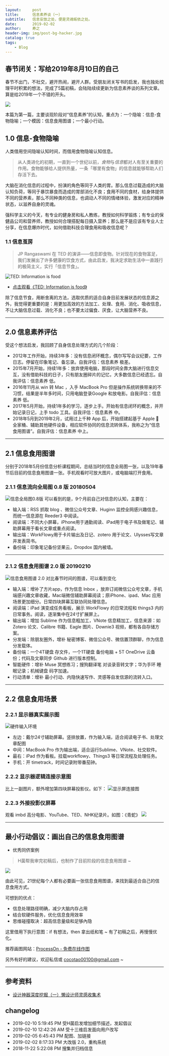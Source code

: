 ```yaml
---
layout:     post
title:      信息素养谈（一）
subtitle:   信息安放之处，便是灵魂皈依之处。
date:       2019-02-02
author:     寿之
header-img: img/post-bg-hacker.jpg
catalog: true
tags:
    - Blog
---
```


## 春节闭关：写给2019年8月10日的自己

春节不出门，不社交，避开热闹，避开人群。受朋友闭关写书的启发，我也独处梳理平时积累的想法，完成了5篇初稿，会陆陆续续更新为信息素养谈的系列文章。算是给2019年一个不错的开头。

![](https://ws4.sinaimg.cn/large/006tNc79ly1g00vmbpazvj30pu0fgacd.jpg)

本篇为第一篇，主要谈现阶段对“信息素养”的认知，重点为：一个隐喻：信息-食物隐喻；一个模因：信息食用图谱；一个最小行动。

## 1.0 信息-食物隐喻

人类借用空间隐喻认知时间，而借用食物隐喻认知信息。

> 从人类进化的初期，一直到一个世纪以前，*食物*与*信息*都对人有至关重要的作用。食物能够给人提供热量，一条「哪里有食物」的信息就能够帮助人们存活下去。

大脑在消化信息的过程中，扮演的角色等同于人类的胃。那么信息过载造成的大脑认知负荷，等同于暴饮暴食而造成的胃部消化不良；食用不同的食材，给身体提供不同的营养素，那么不同种类的信息，也调动人不同的情绪体验，激发对应的精神状态，以滋养自身的灵魂。

强科学主义的今天，有专业的健身房和私人教练，教授如何科学锻炼；有专业的保健品公司和营养师，教授如何合理搭配每日摄入营养；那么是不是应该有专业人士分享，在信息爆炸时代，如何借助科技合理食用和吸收信息呢？

### 1.1 信息茧房

> JP Rangaswami 在 TED 的演讲——信息即食物。针对现在的食物富足，我们发展出了许多健康的饮食方式，由此启发，我决定求助生活中一直践行的极简主义，实行「信息节食」。

![TED: Information is food](https://ws4.sinaimg.cn/large/006tNc79ly1g00t0hud3xj30qa0g8764.jpg)
- [点击观看《TED: Information is food》](https://www.ted.com/talks/jp_rangaswami_information_is_food)

除了信息节食，用断舍离的方法，选取优质的适合自身目前发展状态的信息源之外，我觉得更重要的是：用更加高效的方法加工、处理、食用、消化、吸收信息，不让大脑信息过载、消化不良；也不要太过偏食、厌食，让大脑营养不良。

*****

## 2.0 信息素养评估

受这个想法启发，我回顾了自身信息处理方式的几个阶段：

- 2012年工作开始，持续3年多：没有信息闭环概念，偶尔写写会议纪要，工作日志。停留在印象笔记、备忘录。自我评估：信息素养 极差。
- 2015年7月开始，持续1年多：放弃使用电脑，那段时间全靠大脑进行信息交互，没有借助科技的日子，只有朋友圈碎片的记忆，大多数信息已经遗忘。自我评估：信息素养 低。
- 2016年11月从 win 转 Mac ，入手 MacBook Pro 但是操作系统转换带来的不习惯，结果是半年多时间，只用电脑登录Google 和放电影。自我评估：信息素养 低。
- 2017年5月开始，持续1年多的学习，逐步上手。开始有信息闭环的概念，并开始记录日记，上手 todo 工具。自我评估：信息素养 中。
- 2018年5月到2019年2月，试用过上千种 App 后，开始搭建起基于 Apple  全家桶、辅助其他硬件设备，相应软件协同的信息流转体系，我称之为“信息食用图谱”。自我评估：信息素养 中上。

*******

## 2.1 信息食用图谱 
分别于2018年5月份信息分析课程期间，总结当时的信息全局图一张，以及19年春节后目前的信息食用图谱一张。手机观看时可放大图片，或电脑端打开食用。
  
### 2.1.1 信息流向全局图 0.8 版 20180504

![信息全局图0.8版](https://ws1.sinaimg.cn/large/006tNc79ly1g00s1v3x2vj319c0u0dqh.jpg)
可以看到的是，9个月前自己对信息的认知，主要在：
- 输入端：RSS 抓取 blog 、微信公众号文章、Huginn 监控全网感兴趣信息，而统一信息源在 Reeder3 中阅读。
- 阅读端：不同大小屏幕，iPhone用于通勤阅读、iPad用于电子书及做笔记、辅助屏幕用于看长文章或重点阅读。
- 输出端：WorkFlowy用于卡片输出及日记、zotero 用于论文、Ulysses写文章并发表简书。
- 备份端：印象笔记备份坚果云，Dropdox 国内被墙。

*******

### 2.1.2 信息食用图谱 2.0 版 20190210
![信息食用图谱 2.0](https://ws3.sinaimg.cn/large/006tNc79ly1g00rznllxbj315r0u07dp.jpg)
对比春节时间的图谱，可以看到变化
- 输入端：增补了方片app，作为信息 Inbox ，放弃订阅微信公众号文章，手机端感兴趣文章收藏，Mac端微信辅助屏幕阅读；原iPhone、ipad、Mac 应用场景更加细分。日常四块屏幕互联协同处理信息。
- 阅读端：iPad 演变成任务看板，展示 WorkFlowy 的日常流程和 things3 内的日常事务。阅读，逐渐集中在24寸扩展屏上。
- 输出端：增加 Sublime 作为信息粗加工，VNote 信息精加工，信息来源：如 Zotero 论文、Calibre 书籍、Eagle 图片、Downie3 视频，都有各自存储方案。 
- 分发端：除朋友圈外，增补 秘密博客、微信公众号、微信置顶群聊，作为信息分发载体。
- 备份端：一个4T硬盘 存文件，一个1T硬盘 备份电脑 + 5T OneDrive 云备份；代码及文章同步 Github 进行版本控制。
- 智能硬件：增补 Muse 冥想练习；搜狗翻译笔 对谈录音转文字；华为手环 睡眠记录；机械键盘 码字加速。
- 行动清单：增补 最小行动、内隐快速写作、灵感等自发信源的流转入口。

*****

## 2.2 信息食用场景

### 2.2.1 显示器真实展示图
![硬件输入环境](https://ws2.sinaimg.cn/large/006tNc79ly1g00s60i96wj31400u04oy.jpg)
- 左边：戴尔24寸辅助屏幕。竖排放置，作为输入端，适合阅读电子书、处理文章配图
- 中间：MacBook Pro 作为输出端，适合运行Sublime、VNote、社交软件。
- 最右：iPad 作为看板。挂载workflowy、Things3 等日常流程及处理任务。
- 手机：开 timetrack，时间记录附带番茄钟。

### 2.2.2 显示器逻辑连接示意图
比上一副图片，额外增加第四块屏幕投影仪。如下：
![显示屏连接图](https://ws3.sinaimg.cn/large/006tNc79ly1g01a4z42k9j31140rmack.jpg)

### 2.2.3 外接投影仪屏幕
观看 imbd 高分电影、YouTube、TED、NHK纪录片。如图：《青蛇》
![](https://ws3.sinaimg.cn/large/006tNc79ly1g01appiagoj31400u0abf.jpg)

*****

## 最小行动倡议：画出自己的信息食用图谱

- 优秀同侪案例

> H菌帮我审完初稿后，也制作了目前阶段的信息食用图谱 ~ 

![](https://ws4.sinaimg.cn/large/006tNc79ly1g01bebzeszj30wt0u00ya.jpg)

由此可见，21世纪每个人都有必要画一张信息食用图谱，来找到最适合自己的信息食用方式。

可想到的优点：

- 信息处理路径明确，减少大脑内存占用
- 结合软硬件服务，优化信息食用效率
- 思维碰撞取决：超高信息量级和足够內隐

这里借用下执行意图：if 有想法，then 拿出纸和笔 ~ 有了初稿之后，再慢慢优化。

推荐画图网站：[ProcessOn - 免费在线作图](https://www.processon.com/)

另外有好的建议，欢迎私信或 cocotao00100@gmail.com ~ 

*******

## 参考资料

- [设计神器深度挖掘（一）懒设计师灵感收集术](https://www.zcool.com.cn/article/ZNDIzMzA4.html)

## changelog
- 2019-02-10 5:19:45 PM 受H菌启发增加细节描述，发起倡议
- 2019-02-10 12:42:26 AM 受十三维启发面向用户改写
- 2019-02-05 6:45:43 PM 配图、加链接
- 2019-02-02 8:17:33 PM 大改版 2.0，重构系统
- 2018-11-22 5:22:08 PM 搜集并归档信息

